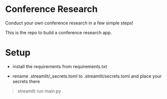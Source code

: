 # Conference Research
Conduct your own conference research in a few simple steps!

This is the repo to build a conference research app.

# Setup
- install the requirements from requirements.txt

- rename .streamlit/_secrets.toml to .streamlit/secrets.toml and place your secrets there

>streamlit run main.py
